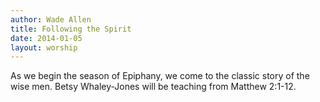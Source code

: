 ```yaml
---
author: Wade Allen
title: Following the Spirit
date: 2014-01-05
layout: worship
---
```


As we begin the season of Epiphany, we come to the classic story of the wise men. Betsy Whaley-Jones will be teaching from Matthew 2:1-12.
